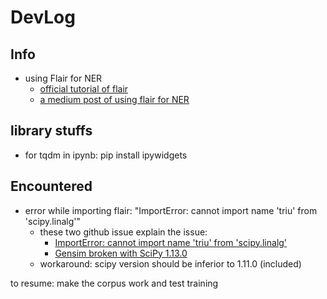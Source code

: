 # DevLog

## Info
- using Flair for NER
  - [official tutorial of flair](https://huggingface.co/flair/ner-english)
  - [a medium post of using flair for NER](https://medium.com/thecyphy/training-custom-ner-model-using-flair-df1f9ea9c762)



## library stuffs
- for tqdm in ipynb: pip install ipywidgets

## Encountered
- error while importing flair: "ImportError: cannot import name 'triu' from 'scipy.linalg'"
  - these two github issue explain the issue:
    - [ImportError: cannot import name 'triu' from 'scipy.linalg'](https://github.com/flairNLP/flair/issues/3441)
    - [Gensim broken with SciPy 1.13.0](https://github.com/piskvorky/gensim/issues/3525)
  - workaround: scipy version should be inferior to 1.11.0 (included)



to resume:
make the corpus work and test training
